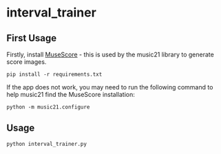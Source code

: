 # interval_trainer

## First Usage

Firstly, install [MuseScore](https://musescore.org/en) - this is used by the music21 library to generate score images.

`pip install -r requirements.txt`

If the app does not work, you may need to run the following command to help music21 find the MuseScore installation:

`python -m music21.configure`

## Usage

`python interval_trainer.py`